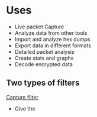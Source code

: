 # Uses 

- Live packet Capture 
- Analyze data from other tools
- Import and analyze hex dumps
- Export data in different  formats 
- Detailed packet analysis 
- Create stats and graphs 
- Decode encrypted data

## Two types of filters 

<u>Capture filter </u>

- Give the 